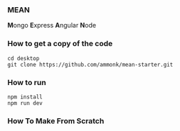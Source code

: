 ### MEAN

**M**ongo **E**xpress **A**ngular **N**ode

### How to get a copy of the code

```
cd desktop
git clone https://github.com/ammonk/mean-starter.git
```

### How to run

```
npm install
npm run dev
```

### How To Make From Scratch
